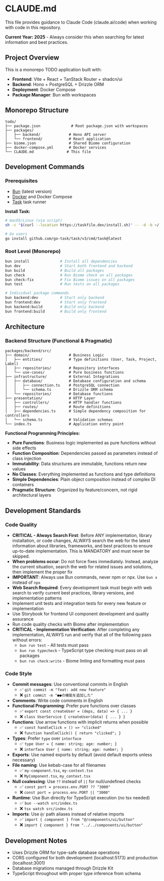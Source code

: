 # CLAUDE.md

This file provides guidance to Claude Code (claude.ai/code) when working with code in this repository.

**Current Year: 2025** - Always consider this when searching for latest information and best practices.

## Project Overview

This is a monorepo TODO application built with:

- **Frontend**: Vite + React + TanStack Router + shadcn/ui
- **Backend**: Hono + PostgreSQL + Drizzle ORM
- **Deployment**: Docker Compose
- **Package Manager**: Bun with workspaces

## Monorepo Structure

```
todo/
├── package.json              # Root package.json with workspaces
├── packages/
│   ├── backend/             # Hono API server
│   └── frontend/            # React application
├── biome.json               # Shared Biome configuration
├── docker-compose.yml       # Docker services
└── CLAUDE.md               # This file
```

## Development Commands

### Prerequisites

- [Bun](https://bun.sh/) (latest version)
- [Docker](https://www.docker.com/) and Docker Compose
- [Task](https://taskfile.dev/) task runner

**Install Task:**

```bash
# macOS/Linux (via script)
sh -c "$(curl --location https://taskfile.dev/install.sh)" -- -d -b ~/.local/bin

# Go users
go install github.com/go-task/task/v3/cmd/task@latest
```

### Root Level (Monorepo)

```bash
bun install              # Install all dependencies
bun dev                  # Start both frontend and backend
bun build                # Build all packages
bun check                # Run Biome check on all packages
bun check:fix            # Fix Biome issues on all packages
bun test                 # Run tests on all packages

# Individual package commands
bun backend:dev          # Start only backend
bun frontend:dev         # Start only frontend
bun backend:build        # Build only backend
bun frontend:build       # Build only frontend
```

## Architecture

### Backend Structure (Functional & Pragmatic)

```
packages/backend/src/
├── domain/                  # Business Logic
│   ├── entities/            # Type definitions (User, Task, Project, Label)
│   ├── repositories/        # Repository interfaces
│   └── use-cases/           # Pure business functions
├── infrastructure/          # External Integrations
│   ├── database/            # Database configuration and schema
│   │   ├── connection.ts    # PostgreSQL connection
│   │   └── schema.ts        # Drizzle ORM schema
│   └── repositories/        # Database functions
├── presentation/            # HTTP Layer
│   ├── controllers/         # HTTP handler functions
│   ├── routes/              # Route definitions
│   ├── dependencies.ts      # Simple dependency composition for controllers
│   └── schema.ts            # Validation schemas
└── index.ts                 # Application entry point
```

**Functional Programming Principles:**

- **Pure Functions**: Business logic implemented as pure functions without side effects
- **Function Composition**: Dependencies passed as parameters instead of class injection
- **Immutability**: Data structures are immutable, functions return new values
- **No Classes**: Everything implemented as functions and type definitions
- **Simple Dependencies**: Plain object composition instead of complex DI containers
- **Pragmatic Structure**: Organized by feature/concern, not rigid architectural layers

## Development Standards

### Code Quality

- **CRITICAL - Always Search First**: Before ANY implementation, library installation, or code changes, ALWAYS search the web for the latest information about libraries, frameworks, and best practices to ensure up-to-date implementation. This is MANDATORY and must never be skipped.
- **When problems occur**: Do not force fixes immediately. Instead, analyze the current situation, search the web for related issues and solutions, then implement the proper fix
- **IMPORTANT**: Always use Bun commands, never npm or npx. Use `bun x` instead of `npx`
- **Web Search Required**: Every development task must begin with web search to verify current best practices, library versions, and implementation patterns
- Implement unit tests and integration tests for every new feature or implementation
- Use Storybook for frontend UI component development and quality assurance
- Run code quality checks with Biome after implementation
- **CRITICAL - Implementation Verification**: After completing any implementation, ALWAYS run and verify that all of the following pass without errors:
  - `bun run test` - All tests must pass
  - `bun run typecheck` - TypeScript type checking must pass on all packages
  - `bun run check:write` - Biome linting and formatting must pass

### Code Style

- **Commit messages**: Use conventional commits in English
  - ✅ `git commit -m "feat: add new feature"`
  - ❌ `git commit -m "●●の機能を追加した"`
- **Comments**: Write code comments in English
- **Functional Programming**: Prefer pure functions over classes
  - ✅ `export const createUser = (deps, data) => { ... }`
  - ❌ `class UserService { createUser(data) { ... } }`
- **Functions**: Use arrow functions with implicit returns when possible
  - ✅ `const handleClick = () => "clicked"`
  - ❌ `function handleClick() { return "clicked"; }`
- **Types**: Prefer `type` over `interface`
  - ✅ `type User = { name: string; age: number; }`
  - ❌ `interface User { name: string; age: number; }`
- **Exports**: Use named exports by default (avoid default exports unless necessary)
- **File naming**: Use kebab-case for all filenames
  - ✅ `my-component.tsx`, `my-context.tsx`
  - ❌ `MyComponent.tsx`, `my_context.tsx`
- **Null coalescing**: Use `??` instead of `||` for null/undefined checks
  - ✅ `const port = process.env.PORT ?? "3000"`
  - ❌ `const port = process.env.PORT || "3000"`
- **Runtime**: Use Bun directly for TypeScript execution (no tsx needed)
  - ✅ `bun --watch src/index.ts`
  - ❌ `tsx watch src/index.ts`
- **Imports**: Use `@/` path aliases instead of relative imports
  - ✅ `import { component } from "@/components/ui/button"`
  - ❌ `import { component } from "../../components/ui/button"`

## Development Notes

- Uses Drizzle ORM for type-safe database operations
- CORS configured for both development (localhost:5173) and production (localhost:3001)
- Database migrations managed through Drizzle Kit
- TypeScript throughout with proper type inference from schema
